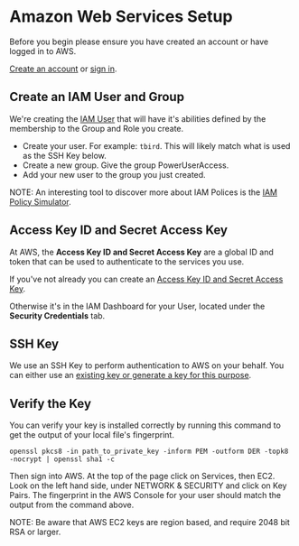 # Amazon Web Services Setup

Before you begin please ensure you have created an account or have logged in to AWS.

[Create an account](https://aws.amazon.com/free) or [sign in](https://console.aws.amazon.com/console/home).

## Create an IAM User and Group

We're creating the [IAM User](http://docs.aws.amazon.com/IAM/latest/UserGuide/id.html) that will have it's abilities defined by the membership to the Group and Role you create.

* Create your user.  For example: `tbird`. This will likely match what is used as the SSH Key below.
* Create a new group.  Give the group PowerUserAccess.
* Add your new user to the group you just created.

NOTE: An interesting tool to discover more about IAM Polices is the [IAM Policy Simulator](http://docs.aws.amazon.com/IAM/latest/UserGuide/access_policies_testing-policies.html).

## Access Key ID and Secret Access Key

At AWS, the **Access Key ID and Secret Access Key** are a global ID and token that can be used to authenticate to the services you use.

If you've not already you can create an [Access Key ID and Secret Access Key](http://docs.aws.amazon.com/AWSSimpleQueueService/latest/SQSGettingStartedGuide/AWSCredentials.html).

Otherwise it's in the IAM Dashboard for your User, located under the **Security Credentials** tab.

## SSH Key

We use an SSH Key to perform authentication to AWS on your behalf.  You can either use an [existing key or generate a key for this purpose](http://docs.aws.amazon.com/AWSEC2/latest/UserGuide/ec2-key-pairs.html).

## Verify the Key

You can verify your key is installed correctly by running this command to get the output of your local file's fingerprint.

```
openssl pkcs8 -in path_to_private_key -inform PEM -outform DER -topk8 -nocrypt | openssl sha1 -c
```

Then sign into AWS. At the top of the page click on Services, then EC2.  Look on the left hand side, under NETWORK & SECURITY and click on Key Pairs.  The fingerprint in the AWS Console for your user should match the output from the command above.

NOTE: Be aware that AWS EC2 keys are region based, and require 2048 bit RSA or larger.
